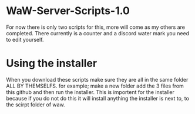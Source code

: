 # WaW-Server-Scripts-1.0
For now there is only two scripts for this, more will come as my others are completed. There currently is a counter and a discord water mark you need to edit yourself.
# Using the installer
When you download these scripts make sure they are all in the same folder ALL BY THEMSELFS. for example; make a new folder add the 3 files from this github and then run the
installer. This is importent for the installer because if you do not do this it will install anything the installer is next to, to the scirpt folder of waw.
